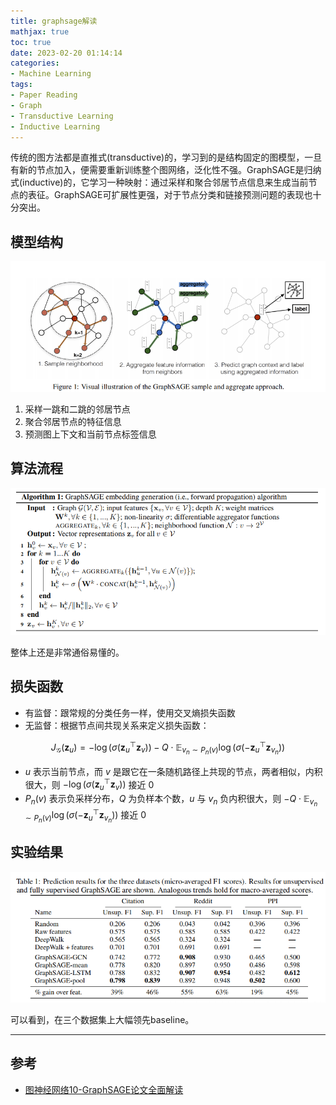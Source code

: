 ```yaml
---
title: graphsage解读
mathjax: true
toc: true
date: 2023-02-20 01:14:14
categories:
- Machine Learning
tags:
- Paper Reading
- Graph
- Transductive Learning
- Inductive Learning
---
```

传统的图方法都是直推式(transductive)的，学习到的是结构固定的图模型，一旦有新的节点加入，便需要重新训练整个图网络，泛化性不强。GraphSAGE是归纳式(inductive)的，它学习一种映射：通过采样和聚合邻居节点信息来生成当前节点的表征。GraphSAGE可扩展性更强，对于节点分类和链接预测问题的表现也十分突出。

<!--more-->

## 模型结构

![model](./graphsage解读/1.png)

1. 采样一跳和二跳的邻居节点
2. 聚合邻居节点的特征信息
3. 预测图上下文和当前节点标签信息

## 算法流程

![算法](./graphsage解读/2.png)

整体上还是非常通俗易懂的。

## 损失函数

- 有监督：跟常规的分类任务一样，使用交叉熵损失函数
- 无监督：根据节点间共现关系来定义损失函数：

$$
J_{\mathcal{G}}\left(\mathbf{z}_u\right)=-\log \left(\sigma\left(\mathbf{z}_u^{\top} \mathbf{z}_v\right)\right)-Q \cdot \mathbb{E}_{v_n \sim P_n(v)} \log \left(\sigma\left(-\mathbf{z}_u^{\top} \mathbf{z}_{v_n}\right)\right)
$$

- $u$ 表示当前节点，而 $v$ 是跟它在一条随机路径上共现的节点，两者相似，内积很大，则 $-\log \left(\sigma\left(\mathbf{z}_u^{\top} \mathbf{z}_v\right)\right)$ 接近 0
- $P_n(v)$ 表示负采样分布，$Q$ 为负样本个数，$u$ 与 $v_n$ 负内积很大，则 $-Q \cdot \mathbb{E}_{v_n \sim P_n(v)} \log \left(\sigma\left(-\mathbf{z}_u^{\top} \mathbf{z}_{v_n}\right)\right)$ 接近 0

## 实验结果
![result](./graphsage解读/3.png)

可以看到，在三个数据集上大幅领先baseline。

___

## 参考
- [图神经网络10-GraphSAGE论文全面解读](https://zhuanlan.zhihu.com/p/367741877)